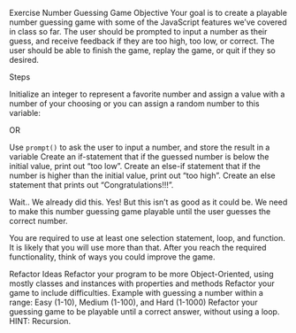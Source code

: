 Exercise Number Guessing Game
Objective
Your goal is to create a playable number guessing game with some of the JavaScript features we’ve covered in class so far. The user should be prompted to input a number as their guess, and receive feedback if they are too high, too low, or correct. The user should be able to finish the game, replay the game, or quit if they so desired.

Steps

Initialize an integer to represent a favorite number and assign a value with a number of your choosing or you can assign a random number to this variable:


OR

Use `prompt()` to ask the user to input a number, and store the result in a variable
Create an if-statement that if the guessed number is below the initial value, print out “too low”.
Create an else-if statement that if the number is higher than the initial value, print out “too high”.
Create an else statement that prints out “Congratulations!!!”.

Wait.. We already did this. Yes! But this isn’t as good as it could be. We need to make this number guessing game playable until the user guesses the correct number.

You are required to use at least one selection statement, loop, and function. It is likely that you will use more than that.
After you reach the required functionality, think of ways you could improve the game.

Refactor Ideas
Refactor your program to be more Object-Oriented, using mostly classes and instances with properties and methods
Refactor your game to include difficulties. Example with guessing a number within a range: Easy (1-10), Medium (1-100), and Hard (1-1000)
Refactor your guessing game to be playable until a correct answer, without using a loop. HINT: Recursion.

